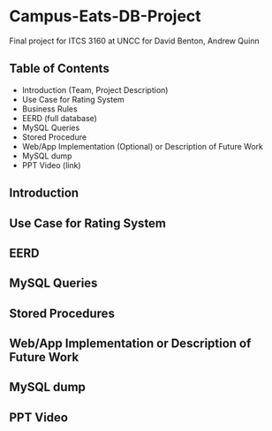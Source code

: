 # Campus-Eats-DB-Project
Final project for ITCS 3160 at UNCC for David Benton, Andrew Quinn  

## Table of Contents
* Introduction (Team, Project Description)
* Use Case for Rating System
* Business Rules
* EERD (full database)
* MySQL Queries
* Stored Procedure
* Web/App Implementation (Optional) or Description of Future Work
* MySQL dump
* PPT Video (link)

## Introduction

## Use Case for Rating System

## EERD

## MySQL Queries

## Stored Procedures

## Web/App Implementation or Description of Future Work

## MySQL dump

## PPT Video
